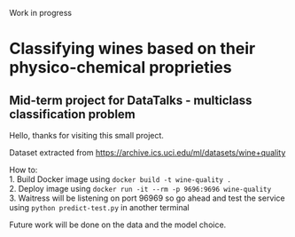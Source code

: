 Work in progress

# Classifying wines based on their physico-chemical proprieties
## Mid-term project for DataTalks - multiclass classification problem


Hello, thanks for visiting this small project.

Dataset extracted from https://archive.ics.uci.edu/ml/datasets/wine+quality

How to:  
         1. Build  Docker image using ``` docker build -t wine-quality . ```\
         2. Deploy image using  ``` docker run -it --rm -p 9696:9696 wine-quality ```\
         3. Waitress will be listening on port 96969 so go ahead and test the service using ``` python predict-test.py ``` in another terminal
         
         
Future work will be done on the data and the model choice.
